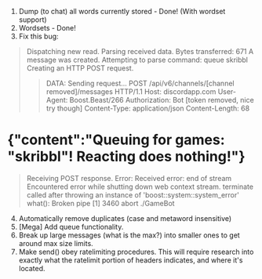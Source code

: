 1. Dump (to chat) all words currently stored - Done! (With wordset support)
2. Wordsets - Done!
3. Fix this bug:
> Dispatching new read.
> Parsing received data. Bytes transferred: 671
> A message was created.
> Attempting to parse command: queue skribbl
> Creating an HTTP POST request.
>> DATA: Sending request...
POST /api/v6/channels/[channel removed]/messages HTTP/1.1
Host: discordapp.com
User-Agent: Boost.Beast/266
Authorization: Bot [token removed, nice try though]
Content-Type: application/json
Content-Length: 68

{"content":"Queuing for games: \"skribbl\"! Reacting does nothing!"}
===========
> Receiving POST response.
Error: Received error: end of stream
> Encountered error while shutting down web context stream.
terminate called after throwing an instance of 'boost::system::system_error'
  what():  Broken pipe
[1]    3460 abort      ./GameBot
4. Automatically remove duplicates (case and metaword insensitive)
5. [Mega] Add queue functionality.
6. Break up large messages (what is the max?) into smaller ones to get around max size limits.
7. Make send() obey ratelimiting procedures. This will require research into exactly what the ratelimit portion of headers indicates, and where it's located.

